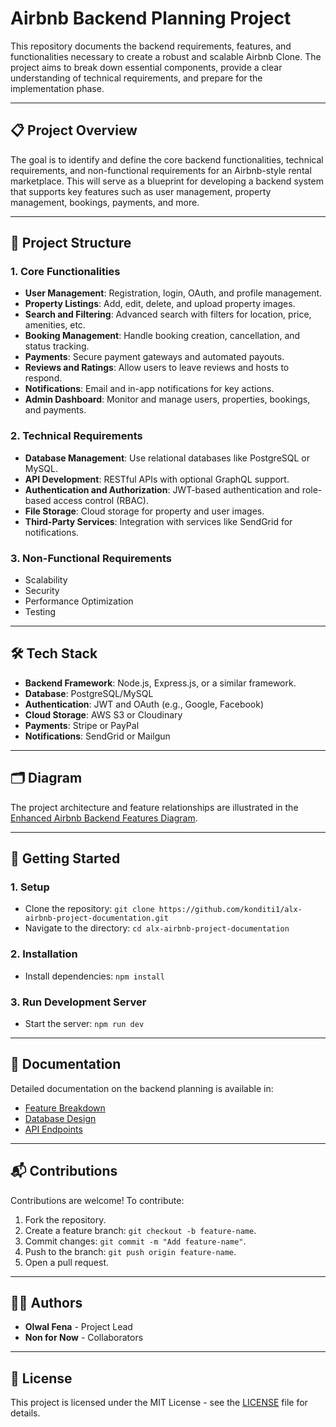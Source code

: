 # Airbnb Backend Planning Project

This repository documents the backend requirements, features, and functionalities necessary to create a robust and scalable Airbnb Clone. The project aims to break down essential components, provide a clear understanding of technical requirements, and prepare for the implementation phase.

---

## 📋 Project Overview

The goal is to identify and define the core backend functionalities, technical requirements, and non-functional requirements for an Airbnb-style rental marketplace. This will serve as a blueprint for developing a backend system that supports key features such as user management, property management, bookings, payments, and more.

---

## 📂 Project Structure

### 1. **Core Functionalities**
   - **User Management**: Registration, login, OAuth, and profile management.
   - **Property Listings**: Add, edit, delete, and upload property images.
   - **Search and Filtering**: Advanced search with filters for location, price, amenities, etc.
   - **Booking Management**: Handle booking creation, cancellation, and status tracking.
   - **Payments**: Secure payment gateways and automated payouts.
   - **Reviews and Ratings**: Allow users to leave reviews and hosts to respond.
   - **Notifications**: Email and in-app notifications for key actions.
   - **Admin Dashboard**: Monitor and manage users, properties, bookings, and payments.

### 2. **Technical Requirements**
   - **Database Management**: Use relational databases like PostgreSQL or MySQL.
   - **API Development**: RESTful APIs with optional GraphQL support.
   - **Authentication and Authorization**: JWT-based authentication and role-based access control (RBAC).
   - **File Storage**: Cloud storage for property and user images.
   - **Third-Party Services**: Integration with services like SendGrid for notifications.

### 3. **Non-Functional Requirements**
   - Scalability
   - Security
   - Performance Optimization
   - Testing

---

## 🛠️ Tech Stack

- **Backend Framework**: Node.js, Express.js, or a similar framework.
- **Database**: PostgreSQL/MySQL
- **Authentication**: JWT and OAuth (e.g., Google, Facebook)
- **Cloud Storage**: AWS S3 or Cloudinary
- **Payments**: Stripe or PayPal
- **Notifications**: SendGrid or Mailgun

---

## 🗂️ Diagram

The project architecture and feature relationships are illustrated in the [Enhanced Airbnb Backend Features Diagram](AirBnB.png). 

---

## 🚀 Getting Started

### 1. **Setup**
   - Clone the repository: `git clone https://github.com/konditi1/alx-airbnb-project-documentation.git`
   - Navigate to the directory: `cd alx-airbnb-project-documentation`

### 2. **Installation**
   - Install dependencies: `npm install`

### 3. **Run Development Server**
   - Start the server: `npm run dev`

---

## 📖 Documentation

Detailed documentation on the backend planning is available in:
   - [Feature Breakdown](docs/features.md)
   - [Database Design](docs/database.md)
   - [API Endpoints](docs/api.md)

---

## 📬 Contributions

Contributions are welcome! To contribute:
1. Fork the repository.
2. Create a feature branch: `git checkout -b feature-name`.
3. Commit changes: `git commit -m "Add feature-name"`.
4. Push to the branch: `git push origin feature-name`.
5. Open a pull request.

---

## 🧑‍💻 Authors

- **Olwal Fena** - Project Lead  
- **Non for Now** - Collaborators

---

## 📜 License

This project is licensed under the MIT License - see the [LICENSE](LICENSE) file for details.

